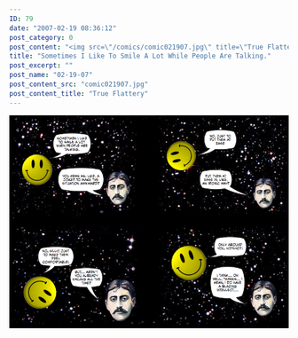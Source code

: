 ```yaml
---
ID: 79
date: "2007-02-19 08:36:12"
post_category: 0
post_content: "<img src=\"/comics/comic021907.jpg\" title=\"True Flattery\"/>"
title: "Sometimes I Like To Smile A Lot While People Are Talking."
post_excerpt: ""
post_name: "02-19-07"
post_content_src: "comic021907.jpg"
post_content_title: "True Flattery"
---
```



[![True Flattery](/comics-hi-res/comic021907.jpg)](/comics-hi-res/comic021907.jpg "True Flattery")
